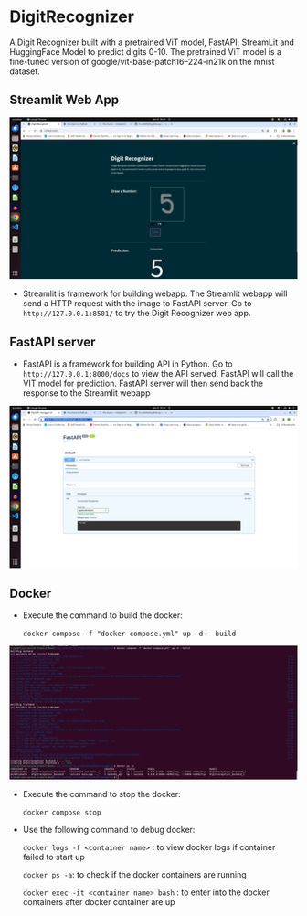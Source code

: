 # DigitRecognizer
A Digit Recognizer built with a pretrained ViT model, FastAPI, StreamLit and HuggingFace Model to predict digits 0-10. The pretrained ViT model is a fine-tuned version of google/vit-base-patch16–224-in21k on the mnist dataset.

## Streamlit Web App
![alt text](https://github.com/TLIJUN99/DigitRecognizer/blob/main/pics/DigitRecognizer.png?raw=true)

- Streamlit is framework for building webapp. The Streamlit webapp will send a HTTP request with the image to FastAPI server. Go to ``http://127.0.0.1:8501/`` to try the Digit Recognizer web app.

## FastAPI server
- FastAPI is a framework for building API in Python. Go to ``http://127.0.0.1:8000/docs`` to view the API served. FastAPI will call the VIT model for prediction. FastAPI server will then send back the response to the Streamlit webapp

![alt text](https://github.com/TLIJUN99/DigitRecognizer/blob/main/pics/FastAPI.png?raw=true)

## Docker
- Execute the command to build the docker:

  ``docker-compose -f "docker-compose.yml" up -d --build``

![alt text](https://github.com/TLIJUN99/DigitRecognizer/blob/main/pics/docker-compose.png?raw=true)

- Execute the command to stop the docker:
  
  ``docker compose stop``

- Use the following command to debug docker:

  ``docker logs -f <container name>`` : to view docker logs if container failed to start up

  ``docker ps -a``: to check if the docker containers are running

  ``docker exec -it <container name> bash`` : to enter into the docker containers after docker container are up

  



